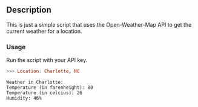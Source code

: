 ## Description
This is just a simple script that uses the Open-Weather-Map API to get the current weather for a location. 

### Usage
Run the script with your API key.
```hs
>>> Location: Charlotte, NC
```
```
Weather in Charlotte:
Temperature (in farenheight): 80 
Temperature (in celcius): 26
Humidity: 46%
```
